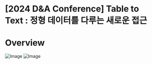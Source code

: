 # [2024 D&amp;A Conference] Table to Text : 정형 데이터를 다루는 새로운 접근
# Overview
![Image](https://github.com/user-attachments/assets/ec41925a-93eb-46e6-a279-f3dcfa217ed0)
![Image](https://github.com/user-attachments/assets/37117c00-4ae5-492c-8b78-cacb43c67c44)
